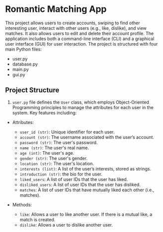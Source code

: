 # Romantic Matching App

This project allows users to create accounts, swiping to find other interesting user, interact with other users (e.g., like, dislike), and view matches. It also allows users to edit and delete their account profile. The application includes both a command-line interface (CLI) and a graphical user interface (GUI) for user interaction. The project is structured with four main Python files:
+ user.py
+ database.py
+ main.py
+ gui.py


## Project Structure

1. `user.py` file defines the `User` class, which employs Object-Oriented Programming principles to manage the attributes for each user in the system. Key features including:
+ Attributes:
    + `user_id (str)`: Unique identifier for each user.
    + `account (str)`: The username associated with the user’s account.
    + `password (str)`: The user's password.
    + `name (str)`: The user's real name.
    + `age (int)`: The user's age.
    + `gender (str)`: The user's gender.
    + `location (str)`: The user's location.
    + `interests (list)`: A list of the user’s interests, stored as strings.
    + `introduction (str)`: the bio for the user.
    + `liked_users`: A list of user IDs that the user has liked.
    + `disliked_users`: A list of user IDs that the user has disliked.
    + `matches`: A list of user IDs that have mutually liked each other (i.e., matches).

+ Methods: 
    + `like`: Allows a user to like another user. If there is a mutual like, a match is created.
    + `dislike`: Allows a user to dislike another user.